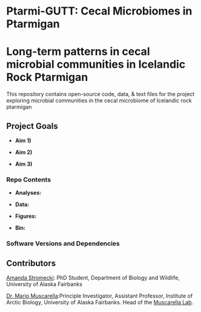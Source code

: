 # Ptarmi-GUTT: Cecal Microbiomes in Ptarmigan
Long-term patterns in cecal microbial communities in Icelandic Rock Ptarmigan 
=====

This repository contains open-source code, data, & text files for the project exploring microbial communities in the cecal microbiome of Icelandic rock ptarmigan 

## Project Goals

* **Aim 1)**

* **Aim 2)**

* **Aim 3)**

### Repo Contents

* **Analyses:**

* **Data:**

* **Figures:**

* **Bin:**


### Software Versions and Dependencies


## Contributors

[Amanda Stromecki](https://muscarellalab.github.io/people/): PhD Student, Department of Biology and Wildlife, University of Alaska Fairbanks

[Dr. Mario Muscarella](https://muscarellalab.github.io/people/):Principle Investigator, Assistant Professor, Institute of Arctic Biology, University of Alaska Fairbanks. Head of the [Muscarella Lab](https://muscarellalab.github.io/).